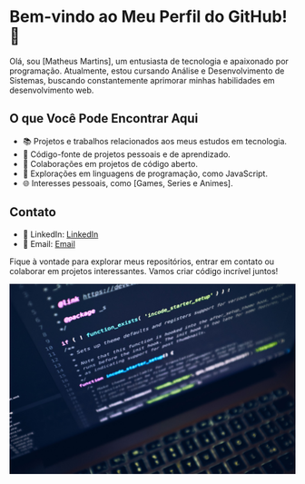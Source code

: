 # Bem-vindo ao Meu Perfil do GitHub! 👋

Olá, sou [Matheus Martins], um entusiasta de tecnologia e apaixonado por programação. Atualmente, estou cursando Análise e Desenvolvimento de Sistemas, buscando constantemente aprimorar minhas habilidades em desenvolvimento web.

## O que Você Pode Encontrar Aqui

- 📚 Projetos e trabalhos relacionados aos meus estudos em tecnologia.
- 🌱 Código-fonte de projetos pessoais e de aprendizado.
- 🤝 Colaborações em projetos de código aberto.
- 🎯 Explorações em linguagens de programação, como JavaScript.
- 🌐 Interesses pessoais, como [Games, Series e Animes].

## Contato

- 💼 LinkedIn: [LinkedIn](www.linkedin.com/in/mattheus910)
- 📧 Email: [Email](matheusmartins910@gmail.com)

Fique à vontade para explorar meus repositórios, entrar em contato ou colaborar em projetos interessantes. Vamos criar código incrível juntos!

<div align="center">
  <img src="dev.jpg" alt="Uma imagem de tecnologia">
</div>

